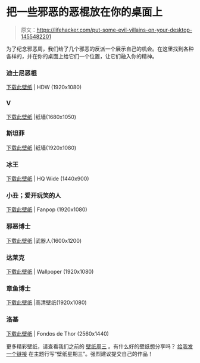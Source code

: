 # 把一些邪恶的恶棍放在你的桌面上

> 原文：<https://lifehacker.com/put-some-evil-villains-on-your-desktop-1455482201>

为了纪念邪恶周，我们给了几个邪恶的反派一个展示自己的机会。在这里找到各种各样的，并在你的桌面上给它们一个位置，让它们融入你的精神。



### 迪士尼恶棍

[下载此壁纸](http://hdw.eweb4.com/out/898403.html) | HDW (1920x1080)

### V

[下载此壁纸](http://thepaperwall.com/wallpaper.php?view=5bad4f3e9c9226ea05e19ea81c2dc0b34e92f06a) |纸墙(1680x1050)

### 斯坦菲

[下载此壁纸](http://thepaperwall.com/wallpaper.php?view=3b4e3662354bd99bdd9f8b0be73d238d54dc9173) |纸墙(1920x1080)

### 冰王

[下载此壁纸](http://hqwide.com/wallpapers/l/1440x900/61/winter_snow_snowmen_adventure_time_ice_king_1440x900_60963.jpg) | HQ Wide (1440x900)

### 小丑；爱开玩笑的人

[下载此壁纸](http://images5.fanpop.com/image/photos/28000000/joker-the-joker-28092865-1920-1080.jpg) | Fanpop (1920x1080)

### 邪恶博士

[下载此壁纸](http://weaponsman.com/wp-content/uploads/2013/08/dr-evil.jpg) |武器人(1600x1200)

### 达莱克

[下载此壁纸](http://wallpoper.com/images/00/28/54/38/dalek-doctor_00285438.jpg) | Wallpoper (1920x1080)

### 章鱼博士

[下载此壁纸](http://www.hdwallpapers.in/walls/doctor_octopus-HD.jpg) |高清壁纸(1920x1080)

### 洛基

[下载此壁纸](http://fondosdethor.com/wp-content/uploads/images/76/loki.png) | Fondos de Thor (2560x1440)

更多精彩壁纸，请查看我们之前的 [壁纸周三](http://lifehacker.com/#!wallpaperwednesday) 。有什么好的壁纸想分享吗？ [给我发一个链接](mailto:adachis@lifehacker.com) 在主题行写“壁纸星期三”。强烈建议提交自己的作品！